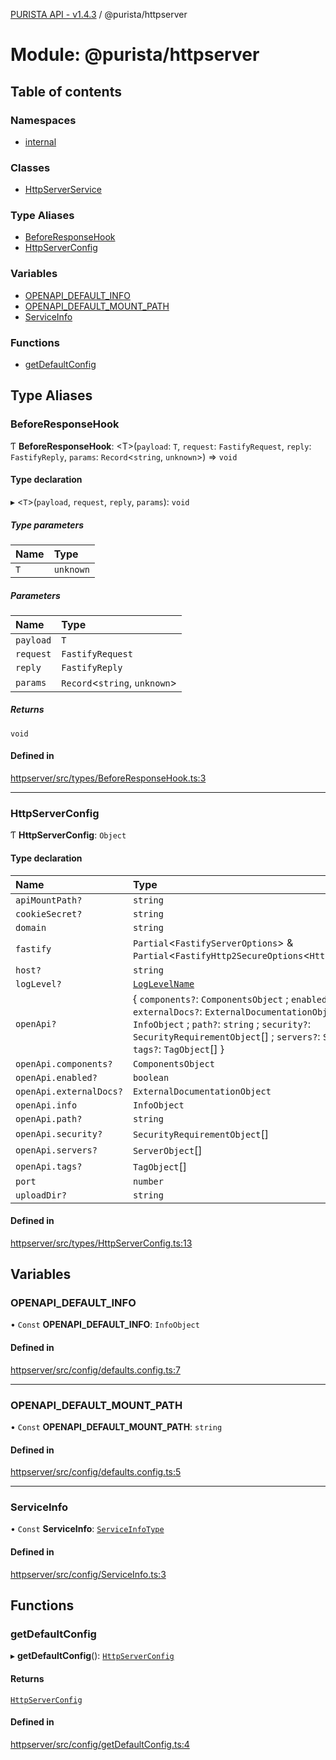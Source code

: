 [PURISTA API - v1.4.3](../README.md) / @purista/httpserver

# Module: @purista/httpserver

## Table of contents

### Namespaces

- [internal](purista_httpserver.internal.md)

### Classes

- [HttpServerService](../classes/purista_httpserver.HttpServerService.md)

### Type Aliases

- [BeforeResponseHook](purista_httpserver.md#beforeresponsehook)
- [HttpServerConfig](purista_httpserver.md#httpserverconfig)

### Variables

- [OPENAPI\_DEFAULT\_INFO](purista_httpserver.md#openapi_default_info)
- [OPENAPI\_DEFAULT\_MOUNT\_PATH](purista_httpserver.md#openapi_default_mount_path)
- [ServiceInfo](purista_httpserver.md#serviceinfo)

### Functions

- [getDefaultConfig](purista_httpserver.md#getdefaultconfig)

## Type Aliases

### BeforeResponseHook

Ƭ **BeforeResponseHook**: <T\>(`payload`: `T`, `request`: `FastifyRequest`, `reply`: `FastifyReply`, `params`: `Record`<`string`, `unknown`\>) => `void`

#### Type declaration

▸ <`T`\>(`payload`, `request`, `reply`, `params`): `void`

##### Type parameters

| Name | Type |
| :------ | :------ |
| `T` | `unknown` |

##### Parameters

| Name | Type |
| :------ | :------ |
| `payload` | `T` |
| `request` | `FastifyRequest` |
| `reply` | `FastifyReply` |
| `params` | `Record`<`string`, `unknown`\> |

##### Returns

`void`

#### Defined in

[httpserver/src/types/BeforeResponseHook.ts:3](https://github.com/sebastianwessel/purista/blob/c89c5bf/packages/httpserver/src/types/BeforeResponseHook.ts#L3)

___

### HttpServerConfig

Ƭ **HttpServerConfig**: `Object`

#### Type declaration

| Name | Type |
| :------ | :------ |
| `apiMountPath?` | `string` |
| `cookieSecret?` | `string` |
| `domain` | `string` |
| `fastify` | `Partial`<`FastifyServerOptions`\> & `Partial`<`FastifyHttp2SecureOptions`<`Http2SecureServer`\>\> |
| `host?` | `string` |
| `logLevel?` | [`LogLevelName`](purista_httpserver.internal.md#loglevelname) |
| `openApi?` | { `components?`: `ComponentsObject` ; `enabled?`: `boolean` ; `externalDocs?`: `ExternalDocumentationObject` ; `info`: `InfoObject` ; `path?`: `string` ; `security?`: `SecurityRequirementObject`[] ; `servers?`: `ServerObject`[] ; `tags?`: `TagObject`[]  } |
| `openApi.components?` | `ComponentsObject` |
| `openApi.enabled?` | `boolean` |
| `openApi.externalDocs?` | `ExternalDocumentationObject` |
| `openApi.info` | `InfoObject` |
| `openApi.path?` | `string` |
| `openApi.security?` | `SecurityRequirementObject`[] |
| `openApi.servers?` | `ServerObject`[] |
| `openApi.tags?` | `TagObject`[] |
| `port` | `number` |
| `uploadDir?` | `string` |

#### Defined in

[httpserver/src/types/HttpServerConfig.ts:13](https://github.com/sebastianwessel/purista/blob/c89c5bf/packages/httpserver/src/types/HttpServerConfig.ts#L13)

## Variables

### OPENAPI\_DEFAULT\_INFO

• `Const` **OPENAPI\_DEFAULT\_INFO**: `InfoObject`

#### Defined in

[httpserver/src/config/defaults.config.ts:7](https://github.com/sebastianwessel/purista/blob/c89c5bf/packages/httpserver/src/config/defaults.config.ts#L7)

___

### OPENAPI\_DEFAULT\_MOUNT\_PATH

• `Const` **OPENAPI\_DEFAULT\_MOUNT\_PATH**: `string`

#### Defined in

[httpserver/src/config/defaults.config.ts:5](https://github.com/sebastianwessel/purista/blob/c89c5bf/packages/httpserver/src/config/defaults.config.ts#L5)

___

### ServiceInfo

• `Const` **ServiceInfo**: [`ServiceInfoType`](purista_httpserver.internal.md#serviceinfotype)

#### Defined in

[httpserver/src/config/ServiceInfo.ts:3](https://github.com/sebastianwessel/purista/blob/c89c5bf/packages/httpserver/src/config/ServiceInfo.ts#L3)

## Functions

### getDefaultConfig

▸ **getDefaultConfig**(): [`HttpServerConfig`](purista_httpserver.md#httpserverconfig)

#### Returns

[`HttpServerConfig`](purista_httpserver.md#httpserverconfig)

#### Defined in

[httpserver/src/config/getDefaultConfig.ts:4](https://github.com/sebastianwessel/purista/blob/c89c5bf/packages/httpserver/src/config/getDefaultConfig.ts#L4)
